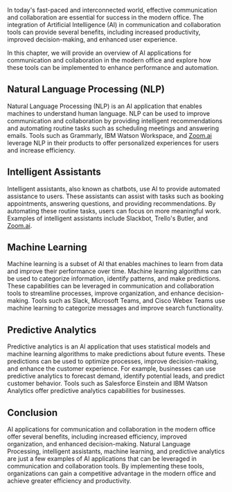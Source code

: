 

In today's fast-paced and interconnected world, effective communication and collaboration are essential for success in the modern office. The integration of Artificial Intelligence (AI) in communication and collaboration tools can provide several benefits, including increased productivity, improved decision-making, and enhanced user experience.

In this chapter, we will provide an overview of AI applications for communication and collaboration in the modern office and explore how these tools can be implemented to enhance performance and automation.

Natural Language Processing (NLP)
---------------------------------

Natural Language Processing (NLP) is an AI application that enables machines to understand human language. NLP can be used to improve communication and collaboration by providing intelligent recommendations and automating routine tasks such as scheduling meetings and answering emails. Tools such as Grammarly, IBM Watson Workspace, and [Zoom.ai](http://Zoom.ai) leverage NLP in their products to offer personalized experiences for users and increase efficiency.

Intelligent Assistants
----------------------

Intelligent assistants, also known as chatbots, use AI to provide automated assistance to users. These assistants can assist with tasks such as booking appointments, answering questions, and providing recommendations. By automating these routine tasks, users can focus on more meaningful work. Examples of intelligent assistants include Slackbot, Trello's Butler, and [Zoom.ai](http://Zoom.ai).

Machine Learning
----------------

Machine learning is a subset of AI that enables machines to learn from data and improve their performance over time. Machine learning algorithms can be used to categorize information, identify patterns, and make predictions. These capabilities can be leveraged in communication and collaboration tools to streamline processes, improve organization, and enhance decision-making. Tools such as Slack, Microsoft Teams, and Cisco Webex Teams use machine learning to categorize messages and improve search functionality.

Predictive Analytics
--------------------

Predictive analytics is an AI application that uses statistical models and machine learning algorithms to make predictions about future events. These predictions can be used to optimize processes, improve decision-making, and enhance the customer experience. For example, businesses can use predictive analytics to forecast demand, identify potential leads, and predict customer behavior. Tools such as Salesforce Einstein and IBM Watson Analytics offer predictive analytics capabilities for businesses.

Conclusion
----------

AI applications for communication and collaboration in the modern office offer several benefits, including increased efficiency, improved organization, and enhanced decision-making. Natural Language Processing, intelligent assistants, machine learning, and predictive analytics are just a few examples of AI applications that can be leveraged in communication and collaboration tools. By implementing these tools, organizations can gain a competitive advantage in the modern office and achieve greater efficiency and productivity.
